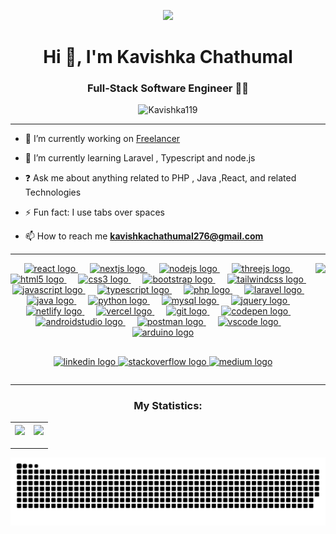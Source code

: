 <p align="center" ><img  src = "https://github.com/7oSkaaa/7oSkaaa/blob/main/Images/about_me.gif?raw=true" width = 100px></p>
<h1 align="center">Hi 👋, I'm Kavishka Chathumal</h1>
<h3 align="center">Full-Stack Software Engineer 👨‍💻</h3>
<p align="center"> <img src="https://komarev.com/ghpvc/?username=Kavishka119&label=Profile%20views&color=0e75b6&style=flat" alt="Kavishka119" /> </p>

---
 

- 🔭 I’m currently working on [Freelancer]()
  

- 🌱 I’m currently learning Laravel , Typescript and node.js  
  

- ❓ Ask me about anything related to PHP , Java ,React, and related Technologies  
  

- ⚡ Fun fact: I use tabs over spaces

- 📫 How to reach me **kavishkachathumal276@gmail.com**
  
---

<table align="center">
<tr border="none">
<img align="right" height="168" src="https://avatars.githubusercontent.com/u/137688716?v=4"  />

<div align="center">
  <a href="https://reactjs.org/" target="_blank">
    <img src="https://skillicons.dev/icons?i=react" height="35" alt="react logo" />
  </a>
  <img width="15" />
  <a href="https://nextjs.org/" target="_blank">
    <img src="https://skillicons.dev/icons?i=nextjs" height="35" alt="nextjs logo" />
  </a>
  <img width="15" />
  <a href="https://nodejs.org/" target="_blank">
    <img src="https://skillicons.dev/icons?i=nodejs" height="35" alt="nodejs logo" />
  </a>
  <img width="15" />
  <a href="https://threejs.org/" target="_blank">
    <img src="https://skillicons.dev/icons?i=threejs" height="35" alt="threejs logo" />
  </a>
  <img width="15" />
  <a href="https://developer.mozilla.org/en-US/docs/Web/HTML" target="_blank">
    <img src="https://skillicons.dev/icons?i=html" height="35" alt="html5 logo" />
  </a>
  <img width="15" />
  <a href="https://developer.mozilla.org/en-US/docs/Web/CSS" target="_blank">
    <img src="https://skillicons.dev/icons?i=css" height="35" alt="css3 logo" />
  </a>
  <img width="15" />
  <a href="https://getbootstrap.com/" target="_blank">
    <img src="https://skillicons.dev/icons?i=bootstrap" height="35" alt="bootstrap logo" />
  </a>
  <img width="15" />
  <a href="https://tailwindcss.com/" target="_blank">
    <img src="https://skillicons.dev/icons?i=tailwind" height="35" alt="tailwindcss logo" />
  </a>
  <img width="15" />
  <a href="https://developer.mozilla.org/en-US/docs/Web/JavaScript" target="_blank">
    <img src="https://skillicons.dev/icons?i=js" height="35" alt="javascript logo" />
  </a>
  <img width="15" />
  <a href="https://www.typescriptlang.org/" target="_blank">
    <img src="https://cdn.jsdelivr.net/gh/devicons/devicon/icons/typescript/typescript-original.svg" height="35" alt="typescript logo" />
  </a>
  <img width="15" />
  <a href="https://www.php.net/" target="_blank">
    <img src="https://skillicons.dev/icons?i=php" height="35" alt="php logo" />
  </a>
  <img width="15" />
  <a href="https://laravel.com/" target="_blank">
    <img src="https://skillicons.dev/icons?i=laravel" height="35" alt="laravel logo" />
  </a>
  <img width="15" />
  <a href="https://www.java.com/" target="_blank">
    <img src="https://skillicons.dev/icons?i=java" height="35" alt="java logo" />
  </a>
  <img width="15" />
  <a href="https://www.python.org/" target="_blank">
    <img src="https://skillicons.dev/icons?i=py" height="35" alt="python logo" />
  </a>
  <img width="15" />
  <a href="https://www.mysql.com/" target="_blank">
    <img src="https://skillicons.dev/icons?i=mysql" height="35" alt="mysql logo" />
  </a>
  <img width="15" />
  <a href="https://jquery.com/" target="_blank">
    <img src="https://skillicons.dev/icons?i=jquery" height="35" alt="jquery logo" />
  </a>
  <img width="15" />
  <a href="https://www.netlify.com/" target="_blank">
    <img src="https://skillicons.dev/icons?i=netlify" height="35" alt="netlify logo" />
  </a>
  <img width="15" />
  <a href="https://vercel.com/" target="_blank">
    <img src="https://skillicons.dev/icons?i=vercel" height="35" alt="vercel logo" />
  </a>
  <img width="15" />
  <a href="https://git-scm.com/" target="_blank">
    <img src="https://skillicons.dev/icons?i=git" height="35" alt="git logo" />
  </a>
  <img width="15" />
  <a href="https://codepen.io/" target="_blank">
    <img src="https://skillicons.dev/icons?i=codepen" height="35" alt="codepen logo" />
  </a>
  <img width="15" />
  <a href="https://developer.android.com/studio" target="_blank">
    <img src="https://skillicons.dev/icons?i=androidstudio" height="35" alt="androidstudio logo" />
  </a>
  <img width="15" />
  <a href="https://www.postman.com/" target="_blank">
    <img src="https://skillicons.dev/icons?i=postman" height="35" alt="postman logo" />
  </a>
  <img width="15" />
  <a href="https://code.visualstudio.com/" target="_blank">
    <img src="https://skillicons.dev/icons?i=vscode" height="35" alt="vscode logo" />
  </a>
  <img width="15" />
  <a href="https://www.arduino.cc/" target="_blank">
    <img src="https://skillicons.dev/icons?i=arduino" height="35" alt="arduino logo" />
  </a>
</div>


##

<div align="center">
  <a href="https://www.linkedin.com/in/kavishka-chathumal-0769192b6/" target="_blank">
    <img src="https://img.shields.io/static/v1?message=LinkedIn&logo=linkedin&label=&color=0077B5&logoColor=white&labelColor=&style=for-the-badge" height="33" alt="linkedin logo"  />
  </a>
  <a href="https://stackoverflow.com/users/23396119/kavishka-chathumal" target="_blank">
    <img src="https://img.shields.io/static/v1?message=Stackoverflow&logo=stackoverflow&label=&color=FE7A16&logoColor=white&labelColor=&style=for-the-badge" height="33" alt="stackoverflow logo"  />
  </a>
  <a href="https://medium.com/@kavishkachathumal" target="_blank">
    <img src="https://img.shields.io/static/v1?message=Medium&logo=medium&label=&color=12100E&logoColor=white&labelColor=&style=for-the-badge" height="33" alt="medium logo"  />
  </a>

</div>
</tr>
</table>

---

<h3 align="center">My Statistics:</h3>
<p align="center">
<table >
<tr >
<td width="50%" align="center">
  
  <img  align="center"  src="https://github-readme-stats.vercel.app/api?username=Kavishka119&theme=dark&show_icons=true&count_private=true" />
  <br></br>
  
</td>
<td width="50%" align="center">
  
<img  align="center" src="https://github-readme-streak-stats.herokuapp.com/?user=Kavishka119&theme=dark&show_icons=true&count_private=true" /> 
  <br></br>
  
</td>

</tr>
</table>
<div align="center">
  <picture>
  <source media="(prefers-color-scheme: dark)" srcset="https://raw.githubusercontent.com/platane/platane/output/github-contribution-grid-snake-dark.svg">
  <source media="(prefers-color-scheme: light)" srcset="https://raw.githubusercontent.com/platane/platane/output/github-contribution-grid-snake.svg">
  <img alt="github contribution grid snake animation" src="https://raw.githubusercontent.com/platane/platane/output/github-contribution-grid-snake.svg">
</picture>
</div>
